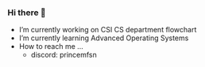 ### Hi there 👋

- I’m currently working on CSI CS department flowchart
- I’m currently learning Advanced Operating Systems
- How to reach me ...
  - discord: princemfsn

